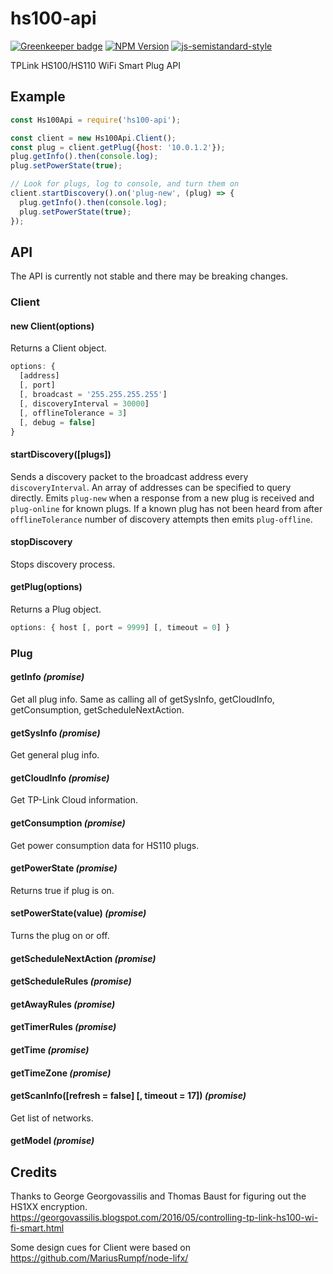 # hs100-api

[![Greenkeeper badge](https://badges.greenkeeper.io/netbeast/react-native-tplink.svg)](https://greenkeeper.io/)
[![NPM Version](https://img.shields.io/npm/v/hs100-api.svg)](https://www.npmjs.com/package/hs100-api)
[![js-semistandard-style](https://img.shields.io/badge/code%20style-semistandard-brightgreen.svg?style=flat-square)](https://github.com/Flet/semistandard)

TPLink HS100/HS110 WiFi Smart Plug API

## Example
```javascript
const Hs100Api = require('hs100-api');

const client = new Hs100Api.Client();
const plug = client.getPlug({host: '10.0.1.2'});
plug.getInfo().then(console.log);
plug.setPowerState(true);

// Look for plugs, log to console, and turn them on
client.startDiscovery().on('plug-new', (plug) => {
  plug.getInfo().then(console.log);
  plug.setPowerState(true);
});
```

## API
The API is currently not stable and there may be breaking changes.

### Client

#### new Client(options)
Returns a Client object.
```javascript
options: {
  [address]
  [, port]
  [, broadcast = '255.255.255.255']
  [, discoveryInterval = 30000]
  [, offlineTolerance = 3]
  [, debug = false]
}
```

#### startDiscovery([plugs])
Sends a discovery packet to the broadcast address every `discoveryInterval`. An array of addresses can be specified to query directly. Emits `plug-new` when a response from a new plug is received and `plug-online` for known plugs. If a known plug has not been heard from after `offlineTolerance` number of discovery attempts then emits `plug-offline`.

#### stopDiscovery
Stops discovery process.

#### getPlug(options)
Returns a Plug object.
```javascript
options: { host [, port = 9999] [, timeout = 0] }
```

### Plug
#### getInfo _(promise)_
Get all plug info. Same as calling all of getSysInfo, getCloudInfo, getConsumption, getScheduleNextAction.
#### getSysInfo _(promise)_
Get general plug info.
#### getCloudInfo _(promise)_
Get TP-Link Cloud information.
#### getConsumption _(promise)_
Get power consumption data for HS110 plugs.
#### getPowerState _(promise)_
Returns true if plug is on.
#### setPowerState(value) _(promise)_
Turns the plug on or off.
#### getScheduleNextAction _(promise)_
#### getScheduleRules _(promise)_
#### getAwayRules _(promise)_
#### getTimerRules _(promise)_
#### getTime _(promise)_
#### getTimeZone _(promise)_
#### getScanInfo([refresh = false] [, timeout = 17]) _(promise)_
Get list of networks.
#### getModel _(promise)_


## Credits
Thanks to George Georgovassilis and Thomas Baust for figuring out the HS1XX encryption.
https://georgovassilis.blogspot.com/2016/05/controlling-tp-link-hs100-wi-fi-smart.html

Some design cues for Client were based on https://github.com/MariusRumpf/node-lifx/
